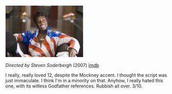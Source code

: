 <!--
.. title: Ocean's 13
.. slug: oceans13
.. date: 2007-07-22 00:33:56-05:00
.. tags: movies
.. link: 
.. description: 
.. type: text
-->


![Don Cheadle in Ocean's 13](/files/2007/07/oceans13.jpg)

*Directed by Steven Soderbergh* (2007)
[imdb](http://imdb.com/title/tt0496806/)

I really, really loved 12, despite the Mockney accent. I thought the
script was just immaculate. I think I'm in a minority on that. Anyhow, I
really hated this one, with its witless Godfather references. Rubbish
all over. 3/10.